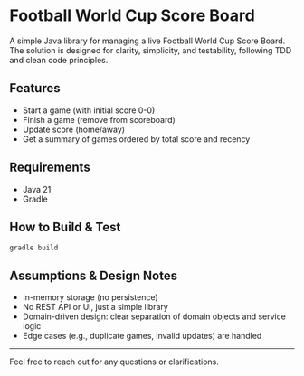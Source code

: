 # Football World Cup Score Board

A simple Java library for managing a live Football World Cup Score Board. The solution is designed for clarity, simplicity, and testability, following TDD and clean code principles.

## Features
- Start a game (with initial score 0-0)
- Finish a game (remove from scoreboard)
- Update score (home/away)
- Get a summary of games ordered by total score and recency

## Requirements
- Java 21
- Gradle

## How to Build & Test
```
gradle build
```

## Assumptions & Design Notes
- In-memory storage (no persistence)
- No REST API or UI, just a simple library
- Domain-driven design: clear separation of domain objects and service logic
- Edge cases (e.g., duplicate games, invalid updates) are handled

---

Feel free to reach out for any questions or clarifications. 